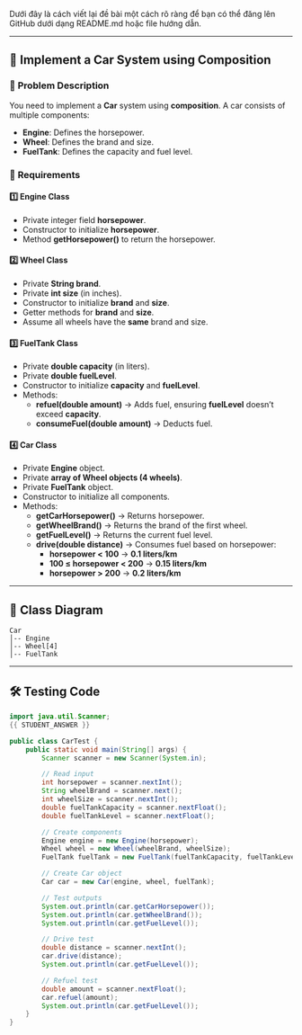 Dưới đây là cách viết lại đề bài một cách rõ ràng để bạn có thể đăng lên GitHub dưới dạng README.md hoặc file hướng dẫn.  

---

## 🚗 Implement a Car System using Composition  

### 📝 **Problem Description**  
You need to implement a **Car** system using **composition**. A car consists of multiple components:  

- **Engine**: Defines the horsepower.  
- **Wheel**: Defines the brand and size.  
- **FuelTank**: Defines the capacity and fuel level.  

### 📌 **Requirements**  

#### **1️⃣ Engine Class**  
- Private integer field **horsepower**.  
- Constructor to initialize **horsepower**.  
- Method **getHorsepower()** to return the horsepower.  

#### **2️⃣ Wheel Class**  
- Private **String brand**.  
- Private **int size** (in inches).  
- Constructor to initialize **brand** and **size**.  
- Getter methods for **brand** and **size**.  
- Assume all wheels have the **same** brand and size.  

#### **3️⃣ FuelTank Class**  
- Private **double capacity** (in liters).  
- Private **double fuelLevel**.  
- Constructor to initialize **capacity** and **fuelLevel**.  
- Methods:  
  - **refuel(double amount)** → Adds fuel, ensuring **fuelLevel** doesn’t exceed **capacity**.  
  - **consumeFuel(double amount)** → Deducts fuel.  

#### **4️⃣ Car Class**  
- Private **Engine** object.  
- Private **array of Wheel objects (4 wheels)**.  
- Private **FuelTank** object.  
- Constructor to initialize all components.  
- Methods:  
  - **getCarHorsepower()** → Returns horsepower.  
  - **getWheelBrand()** → Returns the brand of the first wheel.  
  - **getFuelLevel()** → Returns the current fuel level.  
  - **drive(double distance)** → Consumes fuel based on horsepower:  
    - **horsepower < 100** → **0.1 liters/km**  
    - **100 ≤ horsepower < 200** → **0.15 liters/km**  
    - **horsepower > 200** → **0.2 liters/km**  

---

## 🎯 **Class Diagram**  
```plaintext
Car
│-- Engine
│-- Wheel[4]
│-- FuelTank
```

---

## 🛠 **Testing Code**  
```java
import java.util.Scanner;
{{ STUDENT_ANSWER }}

public class CarTest {
    public static void main(String[] args) {
        Scanner scanner = new Scanner(System.in);

        // Read input
        int horsepower = scanner.nextInt();
        String wheelBrand = scanner.next();
        int wheelSize = scanner.nextInt();
        double fuelTankCapacity = scanner.nextFloat();
        double fuelTankLevel = scanner.nextFloat();

        // Create components
        Engine engine = new Engine(horsepower);
        Wheel wheel = new Wheel(wheelBrand, wheelSize);
        FuelTank fuelTank = new FuelTank(fuelTankCapacity, fuelTankLevel);

        // Create Car object
        Car car = new Car(engine, wheel, fuelTank);

        // Test outputs
        System.out.println(car.getCarHorsepower());
        System.out.println(car.getWheelBrand());
        System.out.println(car.getFuelLevel());

        // Drive test
        double distance = scanner.nextInt();
        car.drive(distance);
        System.out.println(car.getFuelLevel());

        // Refuel test
        double amount = scanner.nextFloat();
        car.refuel(amount);
        System.out.println(car.getFuelLevel());
    }
}
```
